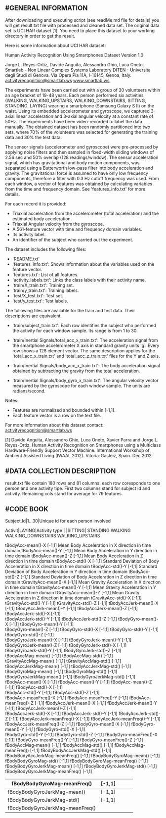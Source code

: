 #GENERAL INFORMATION
-----------------------

After downloading and executing script (see readMe.md file for details) you will get result.txt file with processed and cleaned data set.
The original data set is UCI HAR dataset [1]. You need to place this dataset to your working directory in order to get the result.

Here is some information about UCI HAR dataset: 

Human Activity Recognition Using Smartphones Dataset
Version 1.0

Jorge L. Reyes-Ortiz, Davide Anguita, Alessandro Ghio, Luca Oneto.
Smartlab - Non Linear Complex Systems Laboratory
DITEN - Universitа degli Studi di Genova.
Via Opera Pia 11A, I-16145, Genoa, Italy.
activityrecognition@smartlab.ws
www.smartlab.ws

The experiments have been carried out with a group of 30 volunteers within an age bracket of 19-48 years. Each person performed six activities (WALKING, WALKING_UPSTAIRS, WALKING_DOWNSTAIRS, SITTING, STANDING, LAYING) wearing a smartphone (Samsung Galaxy S II) on the waist. Using its embedded accelerometer and gyroscope, we captured 3-axial linear acceleration and 3-axial angular velocity at a constant rate of 50Hz. The experiments have been video-recorded to label the data manually. The obtained dataset has been randomly partitioned into two sets, where 70% of the volunteers was selected for generating the training data and 30% the test data. 

The sensor signals (accelerometer and gyroscope) were pre-processed by applying noise filters and then sampled in fixed-width sliding windows of 2.56 sec and 50% overlap (128 readings/window). The sensor acceleration signal, which has gravitational and body motion components, was separated using a Butterworth low-pass filter into body acceleration and gravity. The gravitational force is assumed to have only low frequency components, therefore a filter with 0.3 Hz cutoff frequency was used. From each window, a vector of features was obtained by calculating variables from the time and frequency domain. See 'features_info.txt' for more details. 

For each record it is provided:

- Triaxial acceleration from the accelerometer (total acceleration) and the estimated body acceleration.
- Triaxial Angular velocity from the gyroscope. 
- A 561-feature vector with time and frequency domain variables. 
- Its activity label. 
- An identifier of the subject who carried out the experiment.

The dataset includes the following files:

- 'README.txt'
- 'features_info.txt': Shows information about the variables used on the feature vector.
- 'features.txt': List of all features.
- 'activity_labels.txt': Links the class labels with their activity name.
- 'train/X_train.txt': Training set.
- 'train/y_train.txt': Training labels.
- 'test/X_test.txt': Test set.
- 'test/y_test.txt': Test labels.

The following files are available for the train and test data. Their descriptions are equivalent. 

- 'train/subject_train.txt': Each row identifies the subject who performed the activity for each window sample. Its range is from 1 to 30. 

- 'train/Inertial Signals/total_acc_x_train.txt': The acceleration signal from the smartphone accelerometer X axis in standard gravity units 'g'. Every row shows a 128 element vector. The same description applies for the 'total_acc_x_train.txt' and 'total_acc_z_train.txt' files for the Y and Z axis. 

- 'train/Inertial Signals/body_acc_x_train.txt': The body acceleration signal obtained by subtracting the gravity from the total acceleration. 

- 'train/Inertial Signals/body_gyro_x_train.txt': The angular velocity vector measured by the gyroscope for each window sample. The units are radians/second. 

Notes: 

- Features are normalized and bounded within [-1,1].
- Each feature vector is a row on the text file.

For more information about this dataset contact: activityrecognition@smartlab.ws

[1] Davide Anguita, Alessandro Ghio, Luca Oneto, Xavier Parra and Jorge L. Reyes-Ortiz. Human Activity Recognition on Smartphones using a Multiclass Hardware-Friendly Support Vector Machine. International Workshop of Ambient Assisted Living (IWAAL 2012). Vitoria-Gasteiz, Spain. Dec 2012

#DATA COLLECTION DESCRIPTION
---------------

result.txt file contain 180 rows and 81 columns: each row coresponds to one person and one activity tipe.
First two columns stand for subject id and activity. Remaining cols stand for average for 79 features.

#CODE BOOK
---------------

Subject.Id|1...30|Unique id for each person involved

Activit|LAYING|Activity type
| |SITTING|
                                STANDING
                                WALKING
                                WALKING_DOWNSTAIRS
                                WALKING_UPSTAIRS

tBodyAcc-mean()-X               [-1,1]                          Mean Body Acceleration in X direction in time domain
tBodyAcc-mean()-Y		[-1,1]                          Mean Body Acceleration in Y direction in time domain
tBodyAcc-mean()-Z		[-1,1]                          Mean Body Acceleration in Z direction in time domain
tBodyAcc-std()-X		[-1,1]                          Standard Deviation of Body Acceleration in X direction in time domain
tBodyAcc-std()-Y		[-1,1]                          Standard Deviation of Body Acceleration in Y direction in time domain
tBodyAcc-std()-Z		[-1,1]                          Standard Deviation of Body Acceleration in Z direction in time domain
tGravityAcc-mean()-X		[-1,1]                          Mean Gravity Acceleration in X direction in time domain
tGravityAcc-mean()-Y		[-1,1]                          Mean Gravity Acceleration in Y direction in time domain
tGravityAcc-mean()-Z		[-1,1]                          Mean Gravity Acceleration in Z direction in time domain
tGravityAcc-std()-X		[-1,1]            
tGravityAcc-std()-Y		[-1,1]
tGravityAcc-std()-Z		[-1,1]
tBodyAccJerk-mean()-X		[-1,1]
tBodyAccJerk-mean()-Y		[-1,1]
tBodyAccJerk-mean()-Z		[-1,1]
tBodyAccJerk-std()-X		[-1,1]           
tBodyAccJerk-std()-Y		[-1,1]
tBodyAccJerk-std()-Z		[-1,1]
tBodyGyro-mean()-X		[-1,1]
tBodyGyro-mean()-Y		[-1,1]             
tBodyGyro-mean()-Z		[-1,1]
tBodyGyro-std()-X		[-1,1]
tBodyGyro-std()-Y		[-1,1]
tBodyGyro-std()-Z		[-1,1]  
tBodyGyroJerk-mean()-X		[-1,1]
tBodyGyroJerk-mean()-Y		[-1,1]         
tBodyGyroJerk-mean()-Z		[-1,1]
tBodyGyroJerk-std()-X 		[-1,1]         
tBodyGyroJerk-std()-Y		[-1,1]
tBodyGyroJerk-std()-Z		[-1,1]          
tBodyAccMag-mean()		[-1,1]
tBodyAccMag-std()		[-1,1]              
tGravityAccMag-mean()		[-1,1]
tGravityAccMag-std()		[-1,1]
tBodyAccJerkMag-mean()		[-1,1]
tBodyAccJerkMag-std()		[-1,1]          
tBodyGyroMag-mean()		[-1,1]
tBodyGyroMag-std()		[-1,1]             
tBodyGyroJerkMag-mean()		[-1,1]
tBodyGyroJerkMag-std()		[-1,1]        
fBodyAcc-mean()-X		[-1,1]
fBodyAcc-mean()-Y		[-1,1]
fBodyAcc-mean()-Z		[-1,1]
fBodyAcc-std()-X 		[-1,1]     
fBodyAcc-std()-Y		[-1,1]
fBodyAcc-std()-Z		[-1,1]  
fBodyAcc-meanFreq()-X		[-1,1]
fBodyAcc-meanFreq()-Y		[-1,1] 
fBodyAcc-meanFreq()-Z		[-1,1]
fBodyAccJerk-mean()-X		[-1,1] 
fBodyAccJerk-mean()-Y		[-1,1]
fBodyAccJerk-mean()-Z		[-1,1]  
fBodyAccJerk-std()-X		[-1,1]
fBodyAccJerk-std()-Y		[-1,1] 
fBodyAccJerk-std()-Z		[-1,1]
fBodyAccJerk-meanFreq()-X	[-1,1]
fBodyAccJerk-meanFreq()-Y	[-1,1]
fBodyAccJerk-meanFreq()-Z	[-1,1]
fBodyGyro-mean()-X		[-1,1]
fBodyGyro-mean()-Y 		[-1,1] 
fBodyGyro-std()-X		[-1,1]  
fBodyGyro-std()-Y		[-1,1]
fBodyGyro-std()-Z		[-1,1]
fBodyGyro-meanFreq()-X		[-1,1]
fBodyGyro-meanFreq()-Y		[-1,1] 
fBodyGyro-meanFreq()-Z		[-1,1]
fBodyAccMag-mean()		[-1,1]
fBodyAccMag-std()		[-1,1]
fBodyAccMag-meanFreq()		[-1,1]
fBodyBodyAccJerkMag-std()	[-1,1]
fBodyBodyAccJerkMag-meanFreq()	[-1,1]
fBodyBodyGyroMag-mean()		[-1,1]
fBodyBodyGyroMag-std()		[-1,1]
fBodyBodyGyroMag-meanFreq()	[-1,1]
fBodyBodyGyroJerkMag-mean()	[-1,1]
fBodyBodyGyroJerkMag-std() 	[-1,1]
fBodyBodyGyroJerkMag-meanFreq()	[-1,1]

| fBodyBodyGyroMag-meanFreq()     | [-1,1] |   |   |   |
|---------------------------------|--------|---|---|---|
| fBodyBodyGyroJerkMag-mean()     | [-1,1] |   |   |   |
| fBodyBodyGyroJerkMag-std()      | [-1,1] |   |   |   |
| fBodyBodyGyroJerkMag-meanFreq() |        |   |   |   |
